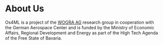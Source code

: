# About Us
Os4ML is a project of the [WOGRA AG][] research group in cooperation with the 
German Aerospace Center and is funded by the Ministry of Economic Affairs, 
Regional Development and Energy as part of the High Tech Agenda of the 
Free State of Bavaria.

[WOGRA AG]: https://www.wogra.com/